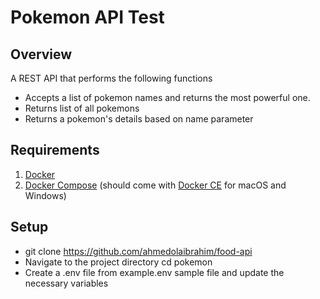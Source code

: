 # Pokemon API Test
## Overview
A REST API that performs the following functions
 - Accepts a list of pokemon names and returns the most powerful one. 
 - Returns list of all pokemons
 - Returns a pokemon's details based on name parameter 

## Requirements
1. [Docker](https://www.docker.com/products/docker)
2. [Docker Compose](https://docs.docker.com/compose/install/) (should come with [Docker CE](https://store.docker.com/search?offering=community&type=edition) for macOS and Windows)

## Setup
- git clone https://github.com/ahmedolaibrahim/food-api
- Navigate to the project directory cd pokemon
- Create a .env file from example.env sample file and update the necessary variables
 
